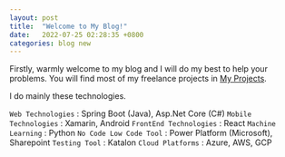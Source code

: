 ```yaml
---
layout: post
title:  "Welcome to My Blog!"
date:   2022-07-25 02:28:35 +0800
categories: blog new
---
```

Firstly, warmly welcome to my blog and I will do my best to help your problems.
You will find most of my freelance projects in [My Projects][my-projects].

I do mainly these technologies.

`Web Technologies` : Spring Boot (Java), Asp.Net Core (C#)
`Mobile Technologies` : Xamarin, Android
`FrontEnd Technologies` : React
`Machine Learning` : Python
`No Code Low Code Tool` : Power Platform (Microsoft), Sharepoint
`Testing Tool` : Katalon
`Cloud Platforms` : Azure, AWS, GCP

[my-projects]: https://apistore.azurewebsites.net